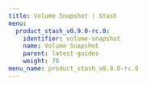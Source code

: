 ```yaml
---
title: Volume Snapshot | Stash
menu:
  product_stash_v0.9.0-rc.0:
    identifier: volume-snapshot
    name: Volume Snapshot
    parent: latest-guides
    weight: 70
menu_name: product_stash_v0.9.0-rc.0
---
```


